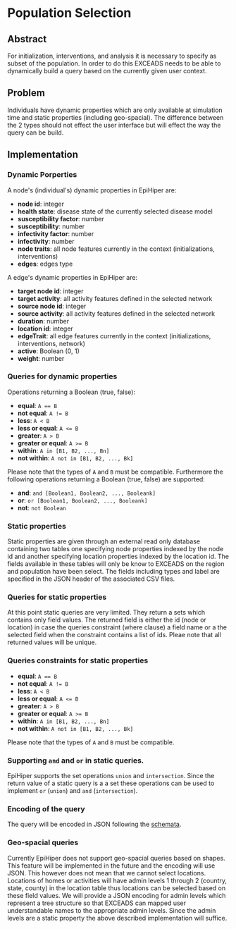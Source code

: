 # Population Selection  

## Abstract
For initialization, interventions, and analysis it is necessary to specify as subset of the population. In order to do this EXCEADS needs to be able to dynamically build a query based on the currently given user context.

## Problem
Individuals have dynamic properties which are only available at simulation time and static properties (including geo-spacial). The difference between the 2 types should not effect the user interface but will effect the way the query can be build.

## Implementation
### Dynamic Porperties
A node's (individual's) dynamic properties in EpiHiper are:
* __node id__: integer 
* __health state__: disease state of the currently selected disease model
* __susceptibility factor__: number 
* __susceptibility__: number
* __infectivity factor__: number
* __infectivity__: number
* __node traits__: all node features currently in the context (initializations, interventions) 
* __edges__: edges type

A edge's dynamic properties in EpiHiper are:
* __target node id__: integer
* __target activity__: all activity features defined in the selected network
* __source node id__: integer
* __source activity__: all activity features defined in the selected network
* __duration__: number
* __location id__: integer
* __edgeTrait__: all edge features  currently in the context (initializations, interventions, network)
* __active__: Boolean (0, 1)
* __weight__: number

### Queries for dynamic properties
Operations returning a Boolean (true, false):
* __equal__: `A == B`
* __not equal__: `A != B`
* __less__: `A < B`
* __less or equal__: `A <= B`
* __greater__: `A > B`
* __greater or equal__: `A >= B`
* __within__: `A in [B1, B2, ..., Bn]`
* __not within__: `A not in [B1, B2, ..., Bk]`

Please note that the types of `A` and `B` must be compatible. Furthermore the following operations returning a Boolean (true, false) are supported:
* __and__: `and [Boolean1, Boolean2, ..., Booleank]`
* __or__: `or [Boolean1, Boolean2, ..., Booleank]`
* __not__: `not Boolean`

### Static properties
Static properties are given through an external read only database containing two tables one specifying node properties indexed by the node id and another specifying location properties indexed by the location id. The fields available in these tables will only be know to EXCEADS on the region and population have been select. The fields including types and label are specified in the JSON header of the associated CSV files.

### Queries for static properties
At this point static queries are very limited. They return a sets which contains only field values. The returned field is either the id (node or location) in case the queries constraint (where clause) a field name or a the selected field when the constraint contains a list of ids. Pleae note that all returned values will be unique. 

### Queries constraints for static properties
* __equal__: `A == B`
* __not equal__: `A != B`
* __less__: `A < B`
* __less or equal__: `A <= B`
* __greater__: `A > B`
* __greater or equal__: `A >= B`
* __within__: `A in [B1, B2, ..., Bn]`
* __not within__: `A not in [B1, B2, ..., Bk]`

Please note that the types of `A` and `B` must be compatible. 

### Supporting `and` and `or` in static queries.
EpiHiper supports the set operations `union` and `intersection`. Since the return value of a static query is a a set these operations can be used to implement `or` (`union`)  and `and` (`intersection`).

### Encoding of the query
The query will be encoded in JSON following the [schemata](https://github.com/NSSAC/EpiHiper-Schema/tree/master/schema).

### Geo-spacial queries
Currently EpiHiper does not support geo-spacial queries based on shapes. This feature will be implemented in the future and the encoding will use JSON. This however does not mean that we cannot select locations. Locations of homes or activities will have admin levels 1 through 2 (country, state, county) in the location table thus locations can be selected based on these field values. We will provide a JSON encoding for admin levels which represent a tree structure so that EXCEADS can mapped user understandable names to the appropriate admin levels. Since the admin levels are a static property the above described implementation will suffice. 
